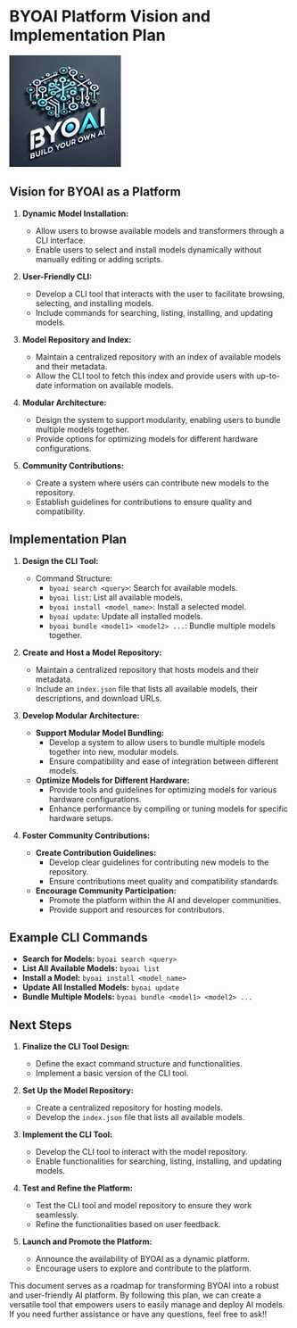 # BYOAI Platform Vision and Implementation Plan

<img src="./assets/logo.png" alt="BYOAI Logo" width="200" />

## Vision for BYOAI as a Platform

1. **Dynamic Model Installation:**
   - Allow users to browse available models and transformers through a CLI interface.
   - Enable users to select and install models dynamically without manually editing or adding scripts.

2. **User-Friendly CLI:**
   - Develop a CLI tool that interacts with the user to facilitate browsing, selecting, and installing models.
   - Include commands for searching, listing, installing, and updating models.

3. **Model Repository and Index:**
   - Maintain a centralized repository with an index of available models and their metadata.
   - Allow the CLI tool to fetch this index and provide users with up-to-date information on available models.

4. **Modular Architecture:**
   - Design the system to support modularity, enabling users to bundle multiple models together.
   - Provide options for optimizing models for different hardware configurations.

5. **Community Contributions:**
   - Create a system where users can contribute new models to the repository.
   - Establish guidelines for contributions to ensure quality and compatibility.

## Implementation Plan

1. **Design the CLI Tool:**
   - Command Structure:
     - `byoai search <query>`: Search for available models.
     - `byoai list`: List all available models.
     - `byoai install <model_name>`: Install a selected model.
     - `byoai update`: Update all installed models.
     - `byoai bundle <model1> <model2> ...`: Bundle multiple models together.

2. **Create and Host a Model Repository:**
   - Maintain a centralized repository that hosts models and their metadata.
   - Include an `index.json` file that lists all available models, their descriptions, and download URLs.

3. **Develop Modular Architecture:**
   - **Support Modular Model Bundling:**
     - Develop a system to allow users to bundle multiple models together into new, modular models.
     - Ensure compatibility and ease of integration between different models.
   - **Optimize Models for Different Hardware:**
     - Provide tools and guidelines for optimizing models for various hardware configurations.
     - Enhance performance by compiling or tuning models for specific hardware setups.

4. **Foster Community Contributions:**
   - **Create Contribution Guidelines:**
     - Develop clear guidelines for contributing new models to the repository.
     - Ensure contributions meet quality and compatibility standards.
   - **Encourage Community Participation:**
     - Promote the platform within the AI and developer communities.
     - Provide support and resources for contributors.

## Example CLI Commands

- **Search for Models:**
  `byoai search <query>`
- **List All Available Models:**
  `byoai list`
- **Install a Model:**
  `byoai install <model_name>`
- **Update All Installed Models:**
  `byoai update`
- **Bundle Multiple Models:**
  `byoai bundle <model1> <model2> ...`

## Next Steps

1. **Finalize the CLI Tool Design:**
   - Define the exact command structure and functionalities.
   - Implement a basic version of the CLI tool.

2. **Set Up the Model Repository:**
   - Create a centralized repository for hosting models.
   - Develop the `index.json` file that lists all available models.

3. **Implement the CLI Tool:**
   - Develop the CLI tool to interact with the model repository.
   - Enable functionalities for searching, listing, installing, and updating models.

4. **Test and Refine the Platform:**
   - Test the CLI tool and model repository to ensure they work seamlessly.
   - Refine the functionalities based on user feedback.

5. **Launch and Promote the Platform:**
   - Announce the availability of BYOAI as a dynamic platform.
   - Encourage users to explore and contribute to the platform.

This document serves as a roadmap for transforming BYOAI into a robust and user-friendly AI platform. By following this plan, we can create a versatile tool that empowers users to easily manage and deploy AI models. If you need further assistance or have any questions, feel free to ask!!
